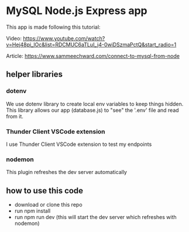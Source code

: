 # MySQL Node.js Express app

This app is made following this tutorial: 

Video: 
https://www.youtube.com/watch?v=Hej48pi_lOc&list=RDCMUC6aTLuI_j4-0wiDSzmaPctQ&start_radio=1

Article: 
https://www.sammeechward.com/connect-to-mysql-from-node 




## helper libraries

### dotenv
We use dotenv library to create local env variables to keep things hidden.  This library allows our app (database.js) to "see" the '.env' file and read from it.  

### Thunder Client VSCode extension
I use Thunder Client VSCode extension to test my endpoints

### nodemon 
This plugin refreshes the dev server automatically 

## how to use this code
- download or clone this repo
- run npm install 
- run npm run dev (this will start the dev server which refreshes with nodemon)